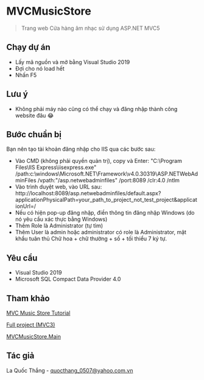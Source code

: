 # MVCMusicStore
> Trang web Cửa hàng âm nhạc sử dụng ASP.NET MVC5

## Chạy dự án

- Lấy mã nguồn và mở bằng Visual Studio 2019
- Đợi cho nó load hết
- Nhấn F5

## Lưu ý

- Không phải máy nào cũng có thể chạy và đăng nhập thành công website đâu 😂

## Bước chuẩn bị

Bạn nên tạo tài khoản đăng nhập cho IIS qua các bước sau:
- Vào CMD (không phải quyền quản trị), copy và Enter: "C:\Program Files\IIS Express\iisexpress.exe" /path:c:\windows\Microsoft.NET\Framework\v4.0.30319\ASP.NETWebAdminFiles /vpath:"/asp.netwebadminfiles" /port:8089 /clr:4.0 /ntlm
- Vào trình duyệt web, vào URL sau: http://localhost:8089/asp.netwebadminfiles/default.aspx?applicationPhysicalPath=your_path_to_project_not_test_project&applicationUrl=/
- Nếu có hiện pop-up đăng nhập, điền thông tin đăng nhập Windows (do nó yêu cầu xác thực bằng Windows)
- Thêm Role là Administrator (tự tìm)
- Thêm User là admin hoặc administrator có role là Administrator, mật khẩu tuân thủ Chữ hoa + chữ thường + số + tối thiểu 7 ký tự.

## Yêu cầu

- Visual Studio 2019
- Microsoft SQL Compact Data Provider 4.0

## Tham khảo

[MVC Music Store Tutorial](https://web.csulb.edu/~pnguyen/cecs475/labs/mvc-music-store-tutorial-v30.pdf)

[Full project (MVC3)](https://archive.codeplex.com/?p=mvcmusicstore)

[MVCMusicStore.Main](https://bitbucket.org/tarwn/mvcmusicstore.main/downloads/)

## Tác giả

La Quốc Thắng - quocthang_0507@yahoo.com.vn